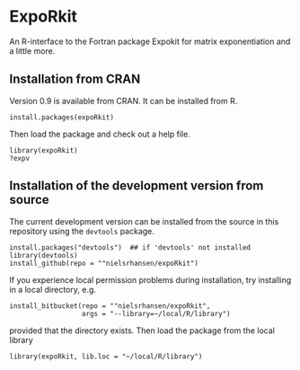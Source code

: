 # ExpoRkit 

An R-interface to the Fortran package Expokit for matrix exponentiation
and a little more. 

## Installation from CRAN

Version 0.9 is available from CRAN. It can be installed from R.

	install.packages(expoRkit)
	
Then load the package and check out a help file.

	library(expoRkit)
	?expv
	
## Installation of the development version from source

The current development version can be installed from the source in this
repository using the `devtools` package.

	install.packages("devtools")  ## if 'devtools' not installed
	library(devtools)
	install_github(repo = ""nielsrhansen/expoRkit")

If you experience local permission problems during installation, try
installing in a local directory, e.g.

	install_bitbucket(repo = ""nielsrhansen/expoRkit",
	                  args = "--library=~/local/R/library")
					  
provided that the directory exists. Then load the package
from the local library

	library(expoRkit, lib.loc = "~/local/R/library")



					  
